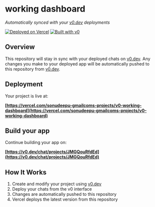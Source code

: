 # working dashboard

*Automatically synced with your [v0.dev](https://v0.dev) deployments*

[![Deployed on Vercel](https://img.shields.io/badge/Deployed%20on-Vercel-black?style=for-the-badge&logo=vercel)](https://vercel.com/sonudeepu-gmailcoms-projects/v0-working-dashboard)
[![Built with v0](https://img.shields.io/badge/Built%20with-v0.dev-black?style=for-the-badge)](https://v0.dev/chat/projects/JMGQouRfdEd)

## Overview

This repository will stay in sync with your deployed chats on [v0.dev](https://v0.dev).
Any changes you make to your deployed app will be automatically pushed to this repository from [v0.dev](https://v0.dev).

## Deployment

Your project is live at:

**[https://vercel.com/sonudeepu-gmailcoms-projects/v0-working-dashboard](https://vercel.com/sonudeepu-gmailcoms-projects/v0-working-dashboard)**

## Build your app

Continue building your app on:

**[https://v0.dev/chat/projects/JMGQouRfdEd](https://v0.dev/chat/projects/JMGQouRfdEd)**

## How It Works

1. Create and modify your project using [v0.dev](https://v0.dev)
2. Deploy your chats from the v0 interface
3. Changes are automatically pushed to this repository
4. Vercel deploys the latest version from this repository